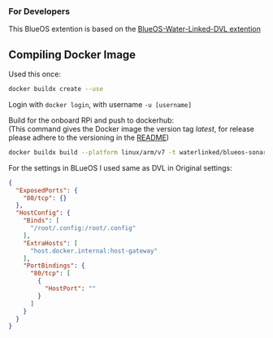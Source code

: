 ### For Developers

This BlueOS extention is based on the 
[BlueOS-Water-Linked-DVL extention](https://github.com/bluerobotics/BlueOS-Water-Linked-DVL?tab=readme-ov-file)

## Compiling Docker Image

Used this once:
```bash
docker buildx create --use
```

Login with `docker login`, with username `-u [username]`

Build for the onboard RPi and push to dockerhub:\
(This command gives the Docker image the version tag *latest*, for release please adhere to the versioning in the [README](./README.md))
```bash
docker buildx build --platform linux/arm/v7 -t waterlinked/blueos-sonar-extension:latest --push .
```

For the settings in BLueOS I used same as DVL in Original settings:

```json
{
  "ExposedPorts": {
    "80/tcp": {}
  },
  "HostConfig": {
    "Binds": [
      "/root/.config:/root/.config"
    ],
    "ExtraHosts": [
      "host.docker.internal:host-gateway"
    ],
    "PortBindings": {
      "80/tcp": [
        {
          "HostPort": ""
        }
      ]
    }
  }
}
```
